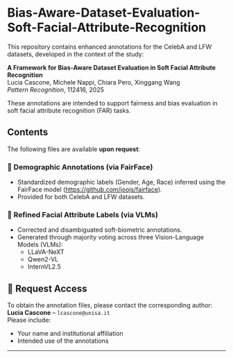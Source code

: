 # Bias-Aware-Dataset-Evaluation-Soft-Facial-Attribute-Recognition

This repository contains enhanced annotations for the CelebA and LFW datasets, developed in the context of the study:

**A Framework for Bias-Aware Dataset Evaluation in Soft Facial Attribute Recognition**  
Lucia Cascone, Michele Nappi, Chiara Pero, Xinggang Wang  
*Pattern Recognition*, 112416, 2025

These annotations are intended to support fairness and bias evaluation in soft facial attribute recognition (FAR) tasks.

## Contents

The following files are available **upon request**:

### 🔹 Demographic Annotations (via FairFace)
- Standardized demographic labels (Gender, Age, Race) inferred using the FairFace model (https://github.com/joojs/fairface).
- Provided for both CelebA and LFW datasets.

### 🔹 Refined Facial Attribute Labels (via VLMs)
- Corrected and disambiguated soft-biometric annotations.
- Generated through majority voting across three Vision-Language Models (VLMs):
  - LLaVA-NeXT
  - Qwen2-VL
  - InternVL2.5

## 📩 Request Access

To obtain the annotation files, please contact the corresponding author:  
**Lucia Cascone** – `lcascone@unisa.it`  
Please include:
- Your name and institutional affiliation
- Intended use of the annotations

---
